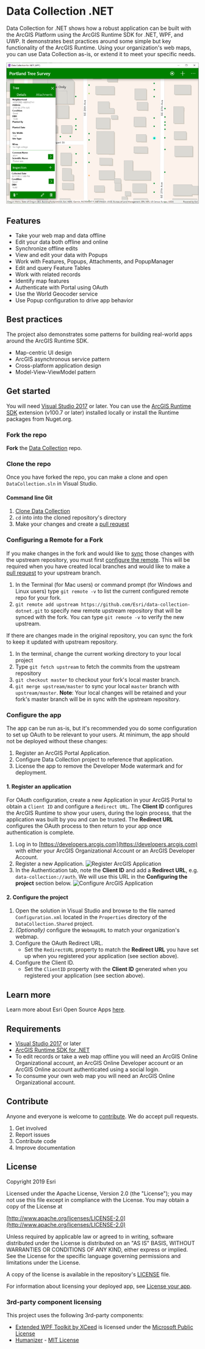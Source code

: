 # Data Collection .NET

Data Collection for .NET shows how a robust application can be built with the ArcGIS Platform using the ArcGIS Runtime SDK for .NET, WPF, and UWP. It demonstrates best practices around some simple but key functionality of the ArcGIS Runtime. Using your organization's web maps, you can use Data Collection as-is, or extend it to meet your specific needs.

![Screenshot of the data collection app for WPF, showing the Portland Tree Survey dataset with an identified feature popup](Documentation/img/anatomy-identified-feature.png)

## Features

* Take your web map and data offline
* Edit your data both offline and online
* Synchronize offline edits
* View and edit your data with Popups
* Work with Features, Popups, Attachments, and PopupManager
* Edit and query Feature Tables
* Work with related records
* Identify map features
* Authenticate with Portal using OAuth
* Use the World Geocoder service
* Use Popup configuration to drive app behavior

## Best practices

The project also demonstrates some patterns for building real-world apps around the ArcGIS Runtime SDK.

* Map-centric UI design
* ArcGIS asynchronous service pattern
* Cross-platform application design
* Model-View-ViewModel pattern

## Get started

You will need [Visual Studio 2017](https://visualstudio.microsoft.com/downloads/) or later. You can use the [ArcGIS Runtime SDK](https://developers.arcgis.com/downloads/apis-and-sdks?product=net) extension (v100.7 or later) installed locally or install the Runtime packages from Nuget.org.

### Fork the repo

**Fork** the [Data Collection](https://github.com/Esri/data-collection-dotnet/fork) repo.

### Clone the repo

Once you have forked the repo, you can make a clone and open `DataCollection.sln` in Visual Studio.

#### Command line Git

1. [Clone Data Collection](https://help.github.com/articles/fork-a-repo/#step-2-create-a-local-clone-of-your-fork)
2. `cd` into into the cloned repository's directory
3. Make your changes and create a [pull request](https://help.github.com/articles/creating-a-pull-request)

### Configuring a Remote for a Fork

If you make changes in the fork and would like to [sync](https://help.github.com/articles/syncing-a-fork/) those changes with the upstream repository, you must first [configure the remote](https://help.github.com/articles/configuring-a-remote-for-a-fork/). This will be required when you have created local branches and would like to make a [pull request](https://help.github.com/articles/creating-a-pull-request) to your upstream branch.

1. In the Terminal (for Mac users) or command prompt (for Windows and Linux users) type `git remote -v` to list the current configured remote repo for your fork.
2. `git remote add upstream https://github.com/Esri/data-collection-dotnet.git` to specify new remote upstream repository that will be synced with the fork. You can type `git remote -v` to verify the new upstream.

If there are changes made in the original repository, you can sync the fork to keep it updated with upstream repository.

1. In the terminal, change the current working directory to your local project
2. Type `git fetch upstream` to fetch the commits from the upstream repository
3. `git checkout master` to checkout your fork's local master branch.
4. `git merge upstream/master` to sync your local `master` branch with `upstream/master`. **Note**: Your local changes will be retained and your fork's master branch will be in sync with the upstream repository.

### Configure the app

The app can be run as-is, but it's recommended you do some configuration to set up OAuth to be relevant to your users. At minimum, the app should not be deployed without these changes:

1. Register an ArcGIS Portal Application.
2. Configure Data Collection project to reference that application.
3. License the app to remove the Developer Mode watermark and for deployment.

#### 1. Register an application

For OAuth configuration, create a new Application in your ArcGIS Portal to obtain a `Client ID` and configure a `Redirect URL`. The **Client ID** configures the ArcGIS Runtime to show your users, during the login process, that the application was built by you and can be trusted. The **Redirect URL** configures the OAuth process to then return to your app once authentication is complete.

1. Log in to [https://developers.arcgis.com](https://developers.arcgis.com) with either your ArcGIS Organizational Account or an ArcGIS Developer Account.
2. Register a new Application. ![Register ArcGIS Application](https://user-images.githubusercontent.com/20545379/48228207-6885e500-e359-11e8-99dd-fe528dc50875.png)
3. In the Authentication tab, note the **Client ID** and add a **Redirect URL**, e.g. `data-collection://auth`. We will use this URL in the **Configuring the project** section below. ![Configure ArcGIS Application](https://user-images.githubusercontent.com/20545379/48228212-6de32f80-e359-11e8-9404-aa50858f7cb3.png)

#### 2. Configure the project

1. Open the solution in Visual Studio and browse to the file named `Configuration.xml` located in the `Properties` directory of the  `DataCollection.Shared` project.
2. _(Optionally)_ configure the `WebmapURL` to match your organization's webmap.
3. Configure the OAuth Redirect URL.
   * Set the `RedirectURL` property to match the **Redirect URL** you have set up when you registered your application (see section above).
4. Configure the Client ID.
   * Set the `ClientID` property with the **Client ID** generated when you registered your application (see section above).

## Learn more

Learn more about Esri Open Source Apps [here](https://developers.arcgis.com/example-apps).

## Requirements

* [Visual Studio 2017](https://visualstudio.microsoft.com/downloads/) or later
* [ArcGIS Runtime SDK for .NET](https://developers.arcgis.com/downloads/apis-and-sdks?product=net)
* To edit records or take a web map offline you will need an ArcGIS Online Organizational account, an ArcGIS Online Developer account or an ArcGIS Online account authenticated using a social login.
* To consume your own web map you will need an ArcGIS Online Organizational account.

## Contribute

Anyone and everyone is welcome to [contribute](CONTRIBUTING.md). We do accept pull requests.

1. Get involved
2. Report issues
3. Contribute code
4. Improve documentation

## License

Copyright 2019 Esri

Licensed under the Apache License, Version 2.0 (the "License"); you may not use this file except in compliance with the License. You may obtain a copy of the License at

[http://www.apache.org/licenses/LICENSE-2.0](http://www.apache.org/licenses/LICENSE-2.0)

Unless required by applicable law or agreed to in writing, software distributed under the License is distributed on an "AS IS" BASIS, WITHOUT WARRANTIES OR CONDITIONS OF ANY KIND, either express or implied. See the License for the specific language governing permissions and limitations under the License.

A copy of the license is available in the repository's [LICENSE](LICENSE) file.

For information about licensing your deployed app, see [License your app](https://developers.arcgis.com/net/latest/wpf/guide/license-your-app.htm).

### 3rd-party component licensing

This project uses the following 3rd-party components:

* [Extended WPF Toolkit by XCeed](https://github.com/xceedsoftware/wpftoolkit) is licensed under the [Microsoft Public License](https://github.com/xceedsoftware/wpftoolkit/blob/master/license.md)
* [Humanizer](https://github.com/Humanizr/Humanizer) - [MIT License](https://github.com/Humanizr/Humanizer/blob/master/LICENSE)
